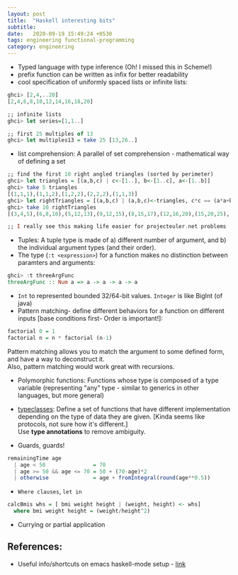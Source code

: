 ```yaml
---
layout: post
title:  "Haskell interesting bits"
subtitle: 
date:   2020-09-19 15:49:24 +0530
tags: engineering functional-programming
category: engineering
---
```


- Typed language with type inference (Oh! I missed this in Scheme!)
- prefix function can be written as infix for better readability
- cool specification of uniformly spaced lists or infinite lists:

```haskell
ghci> [2,4,..20]
[2,4,6,8,10,12,14,16,18,20]

;; infinite lists
ghci> let series=[1,1..]

;; first 25 multiples of 13
ghci> let multiples13 = take 25 [13,26..]
```
- list comprehension: A parallel of set comprehension - mathematical way of defining a set

```haskell
;; find the first 10 right angled triangles (sorted by perimeter)
ghci> let triangles = [(a,b,c) | c<-[1..], b<-[1..c], a<-[1..b]]
ghci> take 5 triangles
[(1,1,1),(1,1,2),(1,2,2),(2,2,2),(1,1,3)]
ghci> let rightTriangles = [(a,b,c) | (a,b,c)<-triangles, c*c == (a*a+b*b)]
ghci> take 10 rightTriangles
[(3,4,5),(6,8,10),(5,12,13),(9,12,15),(8,15,17),(12,16,20),(15,20,25),(7,24,25),(10,24,26),(20,21,29)]

;; I really see this making life easier for projecteuler.net problems
```
- Tuples: A tuple type is made of a) different number of argument, and b) the individual argument types (and their order).
- The type (`:t <expression>`) for a function makes no distinction between paramters and arguments:

```haskell
ghci> :t threeArgFunc
threeArgFunc :: Num a => a -> a -> a -> a
```

- `Int` to represented bounded 32/64-bit values. `Integer` is like BigInt (of java)
- Pattern matching- define different behaviors for a function on different inputs [base conditions first- Order is important!]:

```haskell
factorial 0 = 1
factorial n = n * factorial (n-1)
```
Pattern matching allows you to match the argument to some defined form, and have a way to deconstruct it.  
Also, pattern matching would work great with recursions.

- Polymorphic functions: Functions whose type is composed of a type variable (representing "any" type - similar to generics in other languages, but more general)
- [typeclasses](http://learnyouahaskell.com/types-and-typeclasses): Define a set of functions that have different implementation depending on the type of data they are given. [Kinda seems like protocols, not sure how it's different.]  
Use **type annotations** to remove ambiguity.

- Guards, guards!
```haskell
remainingTime age
  | age < 50               = 70
  | age >= 50 && age <= 70 = 50 + (70-age)*2
  | otherwise              = age + fromIntegral(round(age**0.5))
```

- `Where clauses`, `let in`
```haskell
calcBmis whs = [ bmi weight height | (weight, height) <- whs]
  where bmi weight height = (weight/height^2)
```

- Currying or partial application




## References:
- Useful info/shortcuts on emacs haskell-mode setup - [link](https://haskell.github.io/haskell-mode/manual/latest/)
